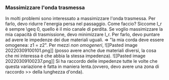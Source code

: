 ### Massimizzare l'onda trasmessa
In molti problemi sono interessato a massimizzare l'onda trasmessa. Per farlo, devo ridurre l'energia persa nel passaggio. Come faccio?
Siccome I_r è sempre \geq 0, quello è il mio canale di perdita. Se voglio massimizzare la mia capacità di trasmissione, devo minimizzare I_r. Per farlo, devo puntare ad avere le impedenze dei due materiali uguali. => "la mia corda deve essere omogenea: z1 = z2". Per mezzi _non omogeneri_, ![[Pasted image 20220309100101.png]]
(posso avere anche due materiali diversi, la cosa che mi interessa è che abbia la stessa impedenza).
![[Pasted image 20220309100237.png]]
Si ha raccordo delle impedenze tutte le volte che questa variazione è fatta in maniera lenta.(ovvero, devo avere una zona di raccordo >> della lunghezza d'onda).
